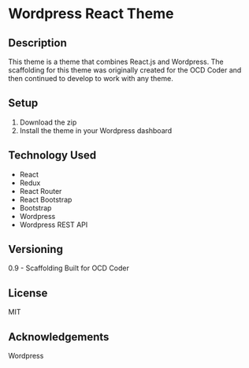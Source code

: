 # Wordpress React Theme

## Description

This theme is a theme that combines React.js and Wordpress.  The scaffolding for this theme was originally created for the OCD Coder and then continued to develop to work with any theme.

## Setup
1. Download the zip
2. Install the theme in your Wordpress dashboard

## Technology Used
* React
* Redux
* React Router
* React Bootstrap
* Bootstrap
* Wordpress
* Wordpress REST API

## Versioning
0.9 - Scaffolding Built for OCD Coder 

## License
MIT

## Acknowledgements
Wordpress
